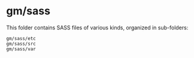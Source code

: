 # gm/sass

This folder contains SASS files of various kinds, organized in sub-folders:

    gm/sass/etc
    gm/sass/src
    gm/sass/var

